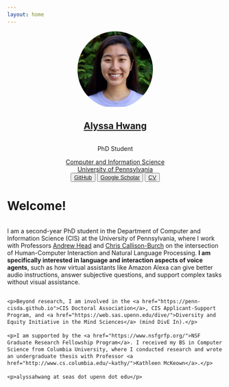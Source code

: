 ```yaml
---
layout: home
---
```


<div style="display: flex; justify-content: center; align-content: center;  flex-direction: column; align-items: center; text-align: center">
    <div style="border-radius: 50%; overflow: hidden; width: 35%;">
        <img src="assets/images/hwang headshot final.png"
            alt="Headshot of Alyssa Hwang">
    </div>
    <h2><a href="/fun">Alyssa Hwang</a></h2>
    <p>PhD Student</p>
    <a href="https://www.cis.upenn.edu/">Computer and Information Science</a>
    <a href="https://www.upenn.edu/">University of Pennsylvania</a>
    <div>
        <button><a href="https://github.com/ahwang16">GitHub</a></button>
        <button><a href="https://scholar.google.com/citations?user=5IyLsmcAAAAJ&hl=en">Google Scholar</a></button>
        <button><a href="assets/files/Alyssa_Hwang_CV.pdf">CV</a></button>
    </div>
</div>

<h1>Welcome!</h1>

<div style="display: flex; justify-content: center; align-content: center; flex-direction: column;">
    <p>I am a second-year PhD student in the Department of Computer and Information Science (CIS) at the University of Pennsylvania, where I work with Professors <a href="https://www.andrewhead.info">Andrew Head</a> and <a href="https://www.cis.upenn.edu/~ccb/">Chris Callison-Burch</a> on the intersection of Human-Computer Interaction and Natural Language Processing. <b>I am specifically interested in language and interaction aspects of voice agents</b>, such as how virtual assistants like Amazon Alexa can give better audio instructions, answer subjective questions, and support complex tasks without visual assistance.</p>

    <p>Beyond research, I am involved in the <a href="https://penn-cisda.github.io">CIS Doctoral Association</a>, CIS Applicant-Support Program, and <a href="https://web.sas.upenn.edu/dive/">Diversity and Equity Initiative in the Mind Sciences</a> (mind DivE In).</p>

    <p>I am supported by the <a href="https://www.nsfgrfp.org/">NSF Graduate Research Fellowship Program</a>. I received my BS in Computer Science from Columbia University, where I conducted research and wrote an undergraduate thesis with Professor <a href="http://www.cs.columbia.edu/~kathy/">Kathleen McKeown</a>.</p>

    <p>alyssahwang at seas dot upenn dot edu</p>
</div>